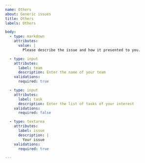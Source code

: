 ```yaml
---
name: Others
about: Generic issues
title: Others
labels: Others

body:
  - type: markdown
    attributes:
      value: |
        Please describe the issue and how it presented to you.

  - type: input
    attributes:
      label: team
      description: Enter the name of your team
    validations:
      required: true

  - type: input
    attributes:
      label: task
      description: Enter the list of tasks of your interest
    validations:
      required: false

  - type: textarea
    attributes:
      label: issue
      description: |
        Your issue
    validations:
      required: true

---
```

